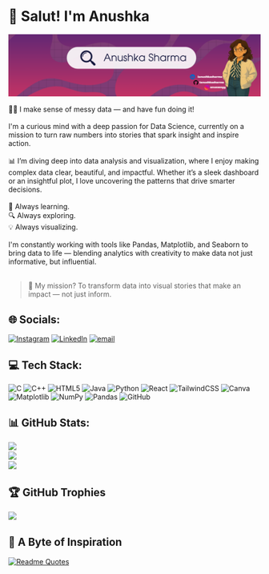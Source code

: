 # 👋 Salut! I'm Anushka

![logo](https://github.com/ianushkasharma/ianushkasharma/blob/main/Banner.png)

👩‍💻 I make sense of messy data — and have fun doing it!<br><br>I'm a curious mind with a deep passion for Data Science, currently on a mission to turn raw numbers into stories that spark insight and inspire action.<br><br>📊 I’m diving deep into data analysis and visualization, where I enjoy making complex data clear, beautiful, and impactful. Whether it’s a sleek dashboard or an insightful plot, I love uncovering the patterns that drive smarter decisions.<br><br>🧠 Always learning.<br>🔍 Always exploring.  <br>💡 Always visualizing.<br><br>I'm constantly working with tools like Pandas, Matplotlib, and Seaborn to bring data to life — blending analytics with creativity to make data not just informative, but influential.<br><br> 
> 💬 My mission? To transform data into visual stories that make an impact — not just inform.


## 🌐 Socials:
[![Instagram](https://img.shields.io/badge/Instagram-%23E4405F.svg?logo=Instagram&logoColor=white)](https://instagram.com/anusassyy) [![LinkedIn](https://img.shields.io/badge/LinkedIn-%230077B5.svg?logo=linkedin&logoColor=white)](https://linkedin.com/in/ianushkasharma) [![email](https://img.shields.io/badge/Email-D14836?logo=gmail&logoColor=white)](mailto:ianushkasharma081@gmail.com) 

## 💻 Tech Stack:
![C](https://img.shields.io/badge/c-%2300599C.svg?style=for-the-badge&logo=c&logoColor=white) ![C++](https://img.shields.io/badge/c++-%2300599C.svg?style=for-the-badge&logo=c%2B%2B&logoColor=white) ![HTML5](https://img.shields.io/badge/html5-%23E34F26.svg?style=for-the-badge&logo=html5&logoColor=white) ![Java](https://img.shields.io/badge/java-%23ED8B00.svg?style=for-the-badge&logo=openjdk&logoColor=white) ![Python](https://img.shields.io/badge/python-3670A0?style=for-the-badge&logo=python&logoColor=ffdd54) ![React](https://img.shields.io/badge/react-%2320232a.svg?style=for-the-badge&logo=react&logoColor=%2361DAFB) ![TailwindCSS](https://img.shields.io/badge/tailwindcss-%2338B2AC.svg?style=for-the-badge&logo=tailwind-css&logoColor=white) ![Canva](https://img.shields.io/badge/Canva-%2300C4CC.svg?style=for-the-badge&logo=Canva&logoColor=white) ![Matplotlib](https://img.shields.io/badge/Matplotlib-%23ffffff.svg?style=for-the-badge&logo=Matplotlib&logoColor=black) ![NumPy](https://img.shields.io/badge/numpy-%23013243.svg?style=for-the-badge&logo=numpy&logoColor=white) ![Pandas](https://img.shields.io/badge/pandas-%23150458.svg?style=for-the-badge&logo=pandas&logoColor=white) ![GitHub](https://img.shields.io/badge/github-%23121011.svg?style=for-the-badge&logo=github&logoColor=white)

## 📊 GitHub Stats:
![](https://github-readme-stats.vercel.app/api?username=ianushkasharma&theme=radical&hide_border=false&include_all_commits=false&count_private=false)<br/>
![](https://nirzak-streak-stats.vercel.app/?user=ianushkasharma&theme=radical&hide_border=false)<br/>
![](https://github-readme-stats.vercel.app/api/top-langs/?username=ianushkasharma&theme=radical&hide_border=false&include_all_commits=false&count_private=false&layout=compact)

## 🏆 GitHub Trophies
![](https://github-profile-trophy.vercel.app/?username=ianushkasharma&theme=radical&no-frame=false&no-bg=true&margin-w=4)

## 📌 A Byte of Inspiration
[![Readme Quotes](https://quotes-github-readme.vercel.app/api?type=horizontal&theme=dark?border=true?theme=light)](https://github.com/piyushsuthar/github-readme-quotes)

